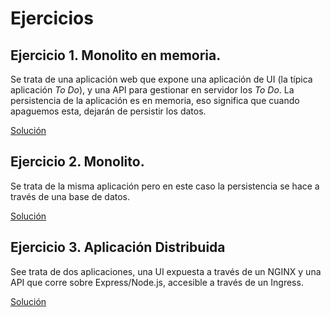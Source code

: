 # Ejercicios

## Ejercicio 1. Monolito en memoria.

Se trata de una aplicación web que expone una aplicación de UI (la típica aplicación *To Do*), y una API para gestionar en servidor los *To Do*. La persistencia de la aplicación es en memoria, eso significa que cuando apaguemos esta, dejarán de persistir los datos. 

[Solución](./exercises/00-monolith-in-memory/exercise.md)

## Ejercicio 2. Monolito.

Se trata de la misma aplicación pero en este caso la persistencia se hace a través de una base de datos.

[Solución](./exercises/01-monolith/exercise.md)

## Ejercicio 3. Aplicación Distribuida

See trata de dos aplicaciones, una UI expuesta a través de un NGINX y una API que corre sobre Express/Node.js, accesible a través de un Ingress.

[Solución](./exercises/02-distributed/exercise.md)